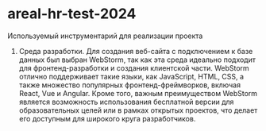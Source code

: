 # areal-hr-test-2024
Используемый инструментарий для реализации проекта
1.	Среда разработки.
Для создания веб-сайта с подключением к базе данных был выбран WebStorm, так как эта среда идеально подходит для фронтенд-разработки и создания клиентской части. WebStorm отлично поддерживает такие языки, как JavaScript, HTML, CSS, а также множество популярных фронтенд-фреймворков, включая React, Vue и Angular. Кроме того, важным преимуществом WebStorm является возможность использования бесплатной версии для образовательных целей или в рамках открытых проектов, что делает его доступным для широкого круга разработчиков.

